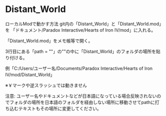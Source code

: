 # Distant_World
ローカルModで動かす方法
git内の「Distant_World」と「Distant_World.mod」を 「ドキュメント/Paradox Interactive/Hearts of Iron IV/mod」に入れる。

「Distant_World.mod」をメモ帳等で開く。

3行目にある「path = ""」の""の中に「Distant_World」のフォルダの場所を貼り付ける。

例「C:/Users/ユーザー名/Documents/Paradox Interactive/Hearts of Iron IV/mod/Distant_World」

※￥マークや逆スラッシュでは動きません

注意: ユーザー名やドキュメントなどが日本語になっている場合反映されないのでフォルダの場所を日本語のフォルダを経由しない場所に移動させてpathに打ち込むテキストもその場所に変更してください。
